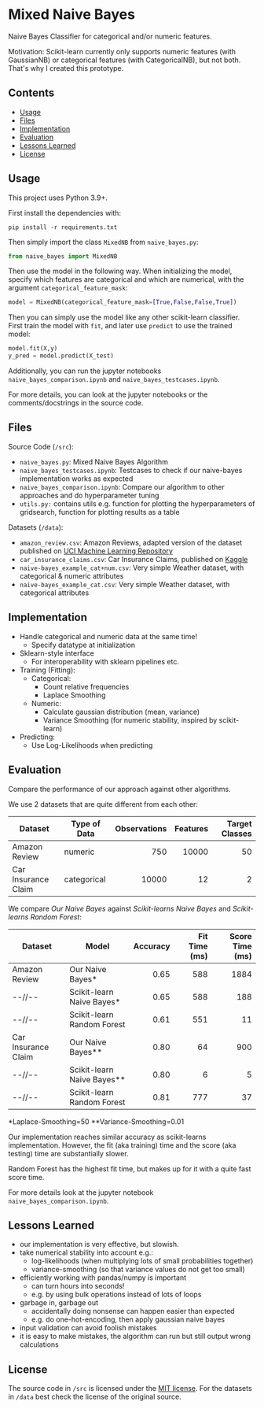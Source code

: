# Mixed Naive Bayes

Naive Bayes Classifier for categorical and/or numeric features.

Motivation:
Scikit-learn currently only supports numeric features (with GaussianNB) or categorical features (with CategoricalNB), but not both. 
That's why I created this prototype.


## Contents

- [Usage](#usage)
- [Files](#files)
- [Implementation](#implementation)
- [Evaluation](#evaluation)
- [Lessons Learned](#lessons-learned)
- [License](#license)


## Usage

This project uses Python 3.9+.

First install the dependencies with:

```console
pip install -r requirements.txt
```

Then simply import the class `MixedNB` from `naive_bayes.py`:

```python
from naive_bayes import MixedNB
```

Then use the model in the following way.
When initializing the model, specify which features are categorical and which are numerical, with the argument `categorical_feature_mask`:

```python
model = MixedNB(categorical_feature_mask=[True,False,False,True])
```

Then you can simply use the model like any other scikit-learn classifier.
First train the model with `fit`, and later use `predict` to use the trained model:

```python
model.fit(X,y)
y_pred = model.predict(X_test)
```

Additionally, you can run the jupyter notebooks `naive_bayes_comparison.ipynb` and `naive_bayes_testcases.ipynb`.

For more details, you can look at the jupyter notebooks or the comments/docstrings in the source code.


## Files

Source Code (`/src`):

- `naive_bayes.py`: Mixed Naive Bayes Algorithm
- `naive_bayes_testcases.ipynb`: Testcases to check if our naive-bayes implementation works as expected
- `naive_bayes_comparison.ipynb`: Compare our algorithm to other approaches and do hyperparameter tuning
- `utils.py:` contains utils e.g. function for plotting the hyperparameters of gridsearch, function for plotting results as a table

Datasets (`/data`):

- `amazon_review.csv`: Amazon Reviews, adapted version of the dataset published on [UCI Machine Learning Repository](https://doi.org/10.24432/C55C88)
- `car_insurance_claims.csv`: Car Insurance Claims, published on [Kaggle](https://www.kaggle.com/datasets/sagnik1511/car-insurance-data)
- `naive-bayes_example_cat+num.csv`: Very simple Weather dataset, with categorical & numeric attributes
- `naive-bayes_example_cat.csv`: Very simple Weather dataset, with categorical attributes


## Implementation

- Handle categorical and numeric data at the same time!
  - Specify datatype at initialization
- Sklearn-style interface
    - For interoperability with sklearn pipelines etc.
- Training (Fitting):
  - Categorical:
    - Count relative frequencies
    - Laplace Smoothing
  - Numeric:
    - Calculate gaussian distribution (mean, variance)
    - Variance Smoothing (for numeric stability, inspired by scikit-learn)
- Predicting:
  - Use Log-Likelihoods when predicting


## Evaluation

Compare the performance of our approach against other algorithms.

We use 2 datasets that are quite different from each other:

| Dataset             | Type of Data | Observations | Features | Target Classes |
|---------------------|--------------|-------------:|---------:|---------------:|
| Amazon Review       | numeric      |          750 |    10000 |             50 |
| Car Insurance Claim | categorical  |        10000 |       12 |              2 |


We compare *Our Naive Bayes* against *Scikit-learns Naive Bayes* and *Scikit-learns Random Forest*:

| Dataset             | Model                      | Accuracy | Fit Time (ms) | Score Time (ms) |
|---------------------|----------------------------|---------:|--------------:|----------------:|
| Amazon Review       | Our Naive Bayes*           |     0.65 |           588 |            1884 |
| --//--              | Scikit-learn Naive Bayes*  |     0.65 |           588 |             188 |
| --//--              | Scikit-learn Random Forest |     0.61 |           551 |              11 |
| Car Insurance Claim | Our Naive Bayes**          |     0.80 |            64 |             900 |
| --//--              | Scikit-learn Naive Bayes** |     0.80 |             6 |               5 |
| --//--              | Scikit-learn Random Forest |     0.81 |           777 |              37 |

*Laplace-Smoothing=50
**Variance-Smoothing=0.01

Our implementation reaches similar accuracy as scikit-learns implementation.
However, the fit (aka training) time and the score (aka testing) time are substantially slower.

Random Forest has the highest fit time, but makes up for it with a quite fast score time.

For more details look at the jupyter notebook `naive_bayes_comparison.ipynb`.


## Lessons Learned

- our implementation is very effective, but slowish.
- take numerical stability into account e.g.:
  - log-likelihoods (when multiplying lots of small probabilities together)
  - variance-smoothing (so that variance values do not get too small)
- efficiently working with pandas/numpy is important
  - can turn hours into seconds!  
  - e.g. by using bulk operations instead of lots of loops
- garbage in, garbage out
  - accidentally doing nonsense can happen easier than expected
  - e.g. do one-hot-encoding, then apply gaussian naive bayes
- input validation can avoid foolish mistakes
- it is easy to make mistakes, the algorithm can run but still output wrong calculations


## License

The source code in `/src` is licensed under the [MIT license](/src/LICENSE).
For the datasets in `/data` best check the license of the original source.
